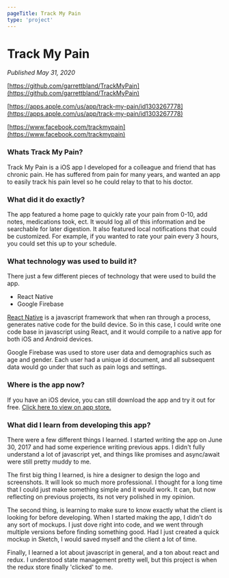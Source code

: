```yaml
---
pageTitle: Track My Pain
type: 'project'
---
```


# Track My Pain

_Published May 31, 2020_

[https://github.com/garrettbland/TrackMyPain](https://github.com/garrettbland/TrackMyPain)

[https://apps.apple.com/us/app/track-my-pain/id1303267778](https://apps.apple.com/us/app/track-my-pain/id1303267778)

[https://www.facebook.com/trackmypain](https://www.facebook.com/trackmypain)

### Whats Track My Pain?

Track My Pain is a iOS app I developed for a colleague and friend that has chronic pain. He has suffered from pain for many years, and wanted an app to easily track his pain level so he could relay to that to his doctor.

### What did it do exactly?

The app featured a home page to quickly rate your pain from 0-10, add notes, medications took, ect. It would log all of this information and be searchable for later digestion. It also featured local notifications that could be customized. For example, if you wanted to rate your pain every 3 hours, you could set this up to your schedule.

### What technology was used to build it?

There just a few different pieces of technology that were used to build the app.

-   React Native
-   Google Firebase

[React Native](https://reactnative.dev/) is a javascript framework that when ran through a process, generates native code for the build device. So in this case, I could write one code base in javascript using React, and it would compile to a native app for both iOS and Android devices.

Google Firebase was used to store user data and demographics such as age and gender. Each user had a unique id document, and all subsequent data would go under that such as pain logs and settings.

### Where is the app now?

If you have an iOS device, you can still download the app and try it out for free. [Click here to view on app store.](https://apps.apple.com/us/app/track-my-pain/id1303267778)

### What did I learn from developing this app?

There were a few different things I learned. I started writing the app on June 30, 2017 and had some experience writing previous apps. I didn't fully understand a lot of javascript yet, and things like promises and async/await were still pretty muddy to me.

The first big thing I learned, is hire a designer to design the logo and screenshots. It will look so much more professional. I thought for a long time that I could just make something simple and it would work. It can, but now reflecting on previous projects, its not very polished in my opinion.

The second thing, is learning to make sure to know exactly what the client is looking for before developing. When I started making the app, I didn't do any sort of mockups. I just dove right into code, and we went through multiple versions before finding something good. Had I just created a quick mockup in Sketch, I would saved myself and the client a lot of time.

Finally, I learned a lot about javascript in general, and a ton about react and redux. I understood state management pretty well, but this project is when the redux store finally 'clicked' to me.
